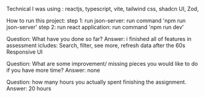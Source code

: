 Technical I was using : reactjs, typescript, vite, tailwind css, shadcn UI, Zod,

How to run this project:
step 1: run json-server: run command 'npm run json-server'
step 2: run react application: run command 'npm run dev'

Question: What have you done so far?
Answer: i finished all of features in assessment icludes:
Search, filter, see more, refresh data after the 60s
Responsive UI

Question: What are some improvement/ missing pieces you would like to do if you have more time?
Answer: none

Question: how many hours you actually spent finishing the assignment.
Answer: 20 hours
